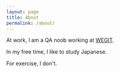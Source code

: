 ```yaml
---
layout: page
title: About
permalink: /about/
---
```


At work, I am a QA noob working at [WEGIT](https://www.wegit.co.uk/).

In my free time, I like to study Japanese.

For exercise, I don't.
